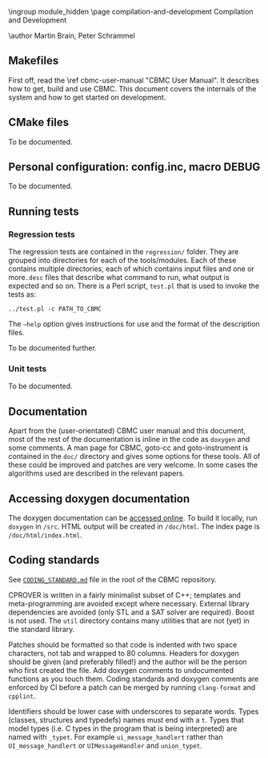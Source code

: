 \ingroup module_hidden 
\page compilation-and-development Compilation and Development

\author Martin Brain, Peter Schrammel

## Makefiles ##

First off, read the \ref cbmc-user-manual "CBMC User Manual". It describes
how to get, build and use CBMC. This document covers the
internals of the system and how to get started on development.

## CMake files ##

To be documented.

## Personal configuration: config.inc, macro DEBUG ##

To be documented.

## Running tests ##

### Regression tests ###

The regression tests are contained in the `regression/` folder.
They are grouped into directories for each of the tools/modules.
Each of these contains multiple directories, each of which contains
input files and one or more`.desc` files that describe what command
to run, what output is expected and so on. There is a Perl script,
`test.pl` that is used to invoke the tests as:

    ../test.pl -c PATH_TO_CBMC

The `–help` option gives instructions for use and the
format of the description files.

To be documented further.

### Unit tests ###

To be documented.

## Documentation ##

Apart from the (user-orientated) CBMC user manual and this document, most
of the rest of the documentation is inline in the code as `doxygen` and
some comments. A man page for CBMC, goto-cc and goto-instrument is
contained in the `doc/` directory and gives some options for these
tools. All of these could be improved and patches are very welcome. In
some cases the algorithms used are described in the relevant papers.

## Accessing doxygen documentation ##

The doxygen documentation can be [accessed online](http://cprover.diffblue.com).
To build it locally, run `doxygen` in `/src`. HTML output will be created in
`/doc/html`. The index page is `/doc/html/index.html`.

## Coding standards ##

See <a
href="https://github.com/diffblue/cbmc/blob/master/CODING_STANDARD.md">
`CODING_STANDARD.md`</a> file in the root of the CBMC repository.

CPROVER is written in a fairly minimalist subset of C++; templates and
meta-programming are avoided except where necessary.
External library dependencies are avoided (only STL and a SAT solver
are required). Boost is not used. The `util` directory contains many
utilities that are not (yet) in the standard library.

Patches should be formatted so that code is indented with two space
characters, not tab and wrapped to 80 columns. Headers for doxygen
should be given (and preferably filled!) and the author will be the
person who first created the file. Add doxygen comments to
undocumented functions as you touch them. Coding standards
and doxygen comments are enforced by CI before a patch can be
merged by running `clang-format` and `cpplint`.

Identifiers should be lower case with underscores to separate words.
Types (classes, structures and typedefs) names must end with a `t`.
Types that model types (i.e. C types in the program that is being
interpreted) are named with `_typet`. For example `ui_message_handlert`
rather than `UI_message_handlert` or `UIMessageHandler` and
`union_typet`.